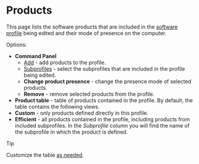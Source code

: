 # Products
 
This page lists the software products that are included in the [software profile](../../../../../../alvao-asset-management/software-management/software-profiles) being edited and their mode of presence on the computer.
 
Options:
 
- **Command Panel**
    - [Add](products-products) - add products to the profile.
    - [Subprofiles](products-subprofiles) - select the subprofiles that are included in the profile being edited.
    - **Change product presence** - change the presence mode of selected products.
    - **Remove** - remove selected products from the profile.
- **Product table** - table of products contained in the profile. By default, the table contains the following views.
- **Custom** - only products defined directly in this profile.
- **Efficient** - all products contained in the profile, including products from included subprofiles. In the *Subprofile* column you will find the name of the subprofile in which the product is defined.

> [!TIP]
> Customize the table [as needed](../../../../../../alvao-asset-management/working-with-tables).
